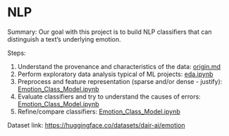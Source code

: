 # NLP


Summary:
Our goal with this project is to build NLP classifiers that can distinguish a text’s underlying emotion.

Steps:
1. Understand the provenance and characteristics of the data:
  [origin.md](origin.md)
2. Perform exploratory data analysis typical of ML projects:
  [eda.ipynb](eda.ipynb)
3. Preprocess and feature representation (sparse and/or dense - justify):
  [Emotion_Class_Model.ipynb](Emotion_Class_Model.ipynb)
4. Evaluate classifiers and try to understand the causes of errors:
  [Emotion_Class_Model.ipynb](Emotion_Class_Model.ipynb)
5. Refine/compare classifiers:
  [Emotion_Class_Model.ipynb](Emotion_Class_Model.ipynb)

Dataset link: https://huggingface.co/datasets/dair-ai/emotion
